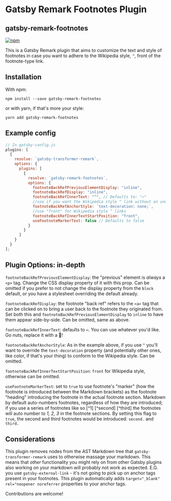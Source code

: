 # Gatsby Remark Footnotes Plugin

## gatsby-remark-footnotes

[![npm](https://img.shields.io/npm/v/gatsby-remark-footnotes/latest.svg?style=flat-square)](https://www.npmjs.com/package/gatsby-remark-footnotes)

This is a Gatsby Remark plugin that aims to customize the text and style of footnotes in case you want to adhere to the Wikipedia style, `^`, front of the footnote-type link.

## Installation

With npm:

`npm install --save gatsby-remark-footnotes`

or with yarn, if that's more your style:

`yarn add gatsby-remark-footnotes`

## Example config

```javascript
// In gatsby-config.js
plugins: [
  {
    resolve: `gatsby-transformer-remark`,
    options: {
      plugins: [
        {
          resolve: `gatsby-remark-footnotes`,
          options: {
            footnoteBackRefPreviousElementDisplay: "inline",
            footnoteBackRefDisplay: "inline",
            footnoteBackRefInnerText: "^", // Defaults to: "↩"
            //use if you want the Wikipedia style ^ link without an underline beneath it
            footnoteBackRefAnchorStyle: `text-decoration: none;`,
            //use "front" for Wikipedia style ^ links
            footnoteBackRefInnerTextStartPosition: "front",
            useFootnoteMarkerText: false // Defaults to false
          }
        }
      ]
    }
  }
];
```

## Plugin Options: in-depth

`footnoteBackRefPreviousElementDisplay`: the "previous" element is _always_ a `<p>` tag. Change the CSS display property of it with this prop. Can be omitted if you prefer to not change the display property from the `block` default, or you have a stylesheet overriding the default already.

`footnoteBackRefDisplay`: the footnote "back ref" refers to the `<a>` tag that can be clicked on to bring a user back to the footnote they originated from. Set both this and `footnoteBackRefPreviousElementDisplay` to `inline` to have them appear side-by-side. Can be omitted, same as above.

`footnoteBackRefInnerText`: defaults to `↩`. You can use whatever you'd like. Go nuts, replace it with a 👋!

`footnoteBackRefAnchorStyle`: As in the example above, if you use `^` you'll want to override the `text-decoration` property (and potentially other ones, like color, if that's your thing) to conform to the Wikipedia style. Can be omitted.

`footnoteBackRefInnerTextStartPosition`: `front` for Wikipedia style, otherwise can be omitted.

`useFootnoteMarkerText`: set to `true` to use footnote's "marker" (how the footnote is introduced between the Markdown brackets) as the footnote "heading" introducing the footnote in the actual footnote section. Markdown by default auto-numbers footnotes, regardless of how they are introduced; if you use a series of footnotes like so [^1] [^second] [^third] the footnotes will auto number to _1, 2, 3_ in the footnote sections. By setting this flag to `true`, the second and third footnotes would be introduced: `second.` and `third.`

## Considerations

This plugin removes nodes from the AST Markdown tree that `gatsby-transformer-remark` uses to otherwise massage your markdown.
This means that _other_ functionality you might rely on from other Gatsby plugins also working on your markdown will probably not work as expected. E.G. you use `gatsby-external-link` - it's not going to pick up on anchor tags present in your footnotes. This plugin automatically adds `target="_blank" rel="noopener noreferrer` properties to your anchor tags.

Contributions are welcome!
